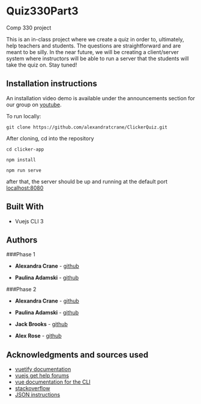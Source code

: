 # Quiz330Part3

Comp 330 project 

This is an in-class project where we create a quiz in order to, ultimately, help teachers and students. The questions are straightforward and are meant to be silly. In the near future, we will be creating a client/server system where instructors will be able to run a server that the students will take the quiz on. Stay tuned!




## Installation instructions

An installation video demo is available under the announcements section for our group on [youtube](https://www.youtube.com/watch?v=uRLDisjbjMY240064929).

To run locally:

```
git clone https://github.com/alexandratcrane/ClickerQuiz.git 
```

After cloning, cd into the repository

```
cd clicker-app
```

```
npm install
```

```
npm run serve
```

after that, the server should be up and running at the default port [localhost:8080](http://localhost:8080/) 


## Built With

* Vuejs CLI 3


## Authors
###Phase 1
* **Alexandra Crane** - [github](https://github.com/alexandratcrane)

* **Paulina Adamski** - [github](https://github.com/paulinusia)

###Phase 2
* **Alexandra Crane** - [github](https://github.com/alexandratcrane)

* **Paulina Adamski** - [github](https://github.com/paulinusia)

* **Jack Brooks** - [github](https://github.com/jbrooks11)

* **Alex Rose** - [github](https://github.com/acrose99)


## Acknowledgments and sources used

*  [vuetify documentation](https://vuetifyjs.com/en/getting-started/quick-start)
* [vuejs get help forums](https://forum.vuejs.org/t/cannot-read-property-of-undefined-yet-the-data-is-displayed/15494/5)
* [vue documentation for the CLI](https://vuejs.org/v2/guide/components.html)
* [stackoverflow](https://stackoverflow.com/questions/34865348/vuejs-set-a-radio-button-checked-if-statement-is-true)
* [JSON instructions](https://www.w3schools.com/js/js_json_intro.asp)

